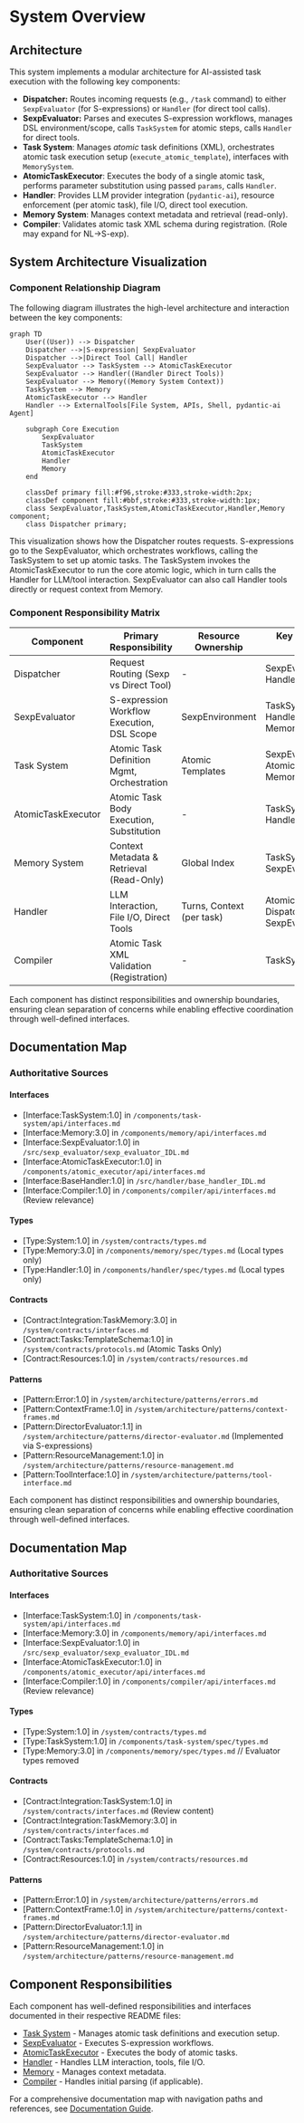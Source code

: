 # System Overview

## Architecture

This system implements a modular architecture for AI-assisted task execution with the following key components:

*   **Dispatcher:** Routes incoming requests (e.g., `/task` command) to either `SexpEvaluator` (for S-expressions) or `Handler` (for direct tool calls).
*   **SexpEvaluator:** Parses and executes S-expression workflows, manages DSL environment/scope, calls `TaskSystem` for atomic steps, calls `Handler` for direct tools.
*   **Task System**: Manages *atomic* task definitions (XML), orchestrates atomic task execution setup (`execute_atomic_template`), interfaces with `MemorySystem`.
*   **AtomicTaskExecutor**: Executes the body of a single atomic task, performs parameter substitution using passed `params`, calls `Handler`.
*   **Handler**: Provides LLM provider integration (`pydantic-ai`), resource enforcement (per atomic task), file I/O, direct tool execution.
*   **Memory System**: Manages context metadata and retrieval (read-only).
*   **Compiler**: Validates atomic task XML schema during registration. (Role may expand for NL->S-exp).

## System Architecture Visualization

### Component Relationship Diagram
The following diagram illustrates the high-level architecture and interaction between the key components:

```mermaid
graph TD
    User((User)) --> Dispatcher
    Dispatcher -->|S-expression| SexpEvaluator
    Dispatcher -->|Direct Tool Call| Handler
    SexpEvaluator --> TaskSystem --> AtomicTaskExecutor
    SexpEvaluator --> Handler((Handler Direct Tools))
    SexpEvaluator --> Memory((Memory System Context))
    TaskSystem --> Memory
    AtomicTaskExecutor --> Handler
    Handler --> ExternalTools[File System, APIs, Shell, pydantic-ai Agent]

    subgraph Core Execution
        SexpEvaluator
        TaskSystem
        AtomicTaskExecutor
        Handler
        Memory
    end

    classDef primary fill:#f96,stroke:#333,stroke-width:2px;
    classDef component fill:#bbf,stroke:#333,stroke-width:1px;
    class SexpEvaluator,TaskSystem,AtomicTaskExecutor,Handler,Memory component;
    class Dispatcher primary;
```

This visualization shows how the Dispatcher routes requests. S-expressions go to the SexpEvaluator, which orchestrates workflows, calling the TaskSystem to set up atomic tasks. The TaskSystem invokes the AtomicTaskExecutor to run the core atomic logic, which in turn calls the Handler for LLM/tool interaction. SexpEvaluator can also call Handler tools directly or request context from Memory.

### Component Responsibility Matrix

| Component          | Primary Responsibility                     | Resource Ownership          | Key Integration Points                      |
|--------------------|--------------------------------------------|-----------------------------|---------------------------------------------|
| Dispatcher         | Request Routing (Sexp vs Direct Tool)      | -                           | SexpEvaluator, Handler                      |
| SexpEvaluator      | S-expression Workflow Execution, DSL Scope | SexpEnvironment             | TaskSystem, Handler, MemorySystem           |
| Task System        | Atomic Task Definition Mgmt, Orchestration | Atomic Templates            | SexpEvaluator, AtomicTaskExecutor, Memory   |
| AtomicTaskExecutor | Atomic Task Body Execution, Substitution   | -                           | TaskSystem, Handler                         |
| Memory System      | Context Metadata & Retrieval (Read-Only)   | Global Index                | TaskSystem, SexpEvaluator                   |
| Handler            | LLM Interaction, File I/O, Direct Tools    | Turns, Context (per task)   | AtomicTaskExecutor, Dispatcher, SexpEvaluator |
| Compiler           | Atomic Task XML Validation (Registration)  | -                           | TaskSystem                                  |

Each component has distinct responsibilities and ownership boundaries, ensuring clean separation of concerns while enabling effective coordination through well-defined interfaces.

## Documentation Map

### Authoritative Sources

#### Interfaces
*   [Interface:TaskSystem:1.0] in `/components/task-system/api/interfaces.md`
*   [Interface:Memory:3.0] in `/components/memory/api/interfaces.md`
*   [Interface:SexpEvaluator:1.0] in `/src/sexp_evaluator/sexp_evaluator_IDL.md`
*   [Interface:AtomicTaskExecutor:1.0] in `/components/atomic_executor/api/interfaces.md`
*   [Interface:BaseHandler:1.0] in `/src/handler/base_handler_IDL.md`
*   [Interface:Compiler:1.0] in `/components/compiler/api/interfaces.md` (Review relevance)

#### Types
*   [Type:System:1.0] in `/system/contracts/types.md`
*   [Type:Memory:3.0] in `/components/memory/spec/types.md` (Local types only)
*   [Type:Handler:1.0] in `/components/handler/spec/types.md` (Local types only)

#### Contracts
*   [Contract:Integration:TaskMemory:3.0] in `/system/contracts/interfaces.md`
*   [Contract:Tasks:TemplateSchema:1.0] in `/system/contracts/protocols.md` (Atomic Tasks Only)
*   [Contract:Resources:1.0] in `/system/contracts/resources.md`

#### Patterns
*   [Pattern:Error:1.0] in `/system/architecture/patterns/errors.md`
*   [Pattern:ContextFrame:1.0] in `/system/architecture/patterns/context-frames.md`
*   [Pattern:DirectorEvaluator:1.1] in `/system/architecture/patterns/director-evaluator.md` (Implemented via S-expressions)
*   [Pattern:ResourceManagement:1.0] in `/system/architecture/patterns/resource-management.md`
*   [Pattern:ToolInterface:1.0] in `/system/architecture/patterns/tool-interface.md`


Each component has distinct responsibilities and ownership boundaries, ensuring clean separation of concerns while enabling effective coordination through well-defined interfaces.

## Documentation Map

### Authoritative Sources

#### Interfaces
- [Interface:TaskSystem:1.0] in `/components/task-system/api/interfaces.md`
- [Interface:Memory:3.0] in `/components/memory/api/interfaces.md`
- [Interface:SexpEvaluator:1.0] in `/src/sexp_evaluator/sexp_evaluator_IDL.md`
- [Interface:AtomicTaskExecutor:1.0] in `/components/atomic_executor/api/interfaces.md`
- [Interface:Compiler:1.0] in `/components/compiler/api/interfaces.md` (Review relevance)

#### Types
- [Type:System:1.0] in `/system/contracts/types.md`
- [Type:TaskSystem:1.0] in `/components/task-system/spec/types.md`
- [Type:Memory:3.0] in `/components/memory/spec/types.md`
// Evaluator types removed

#### Contracts
- [Contract:Integration:TaskSystem:1.0] in `/system/contracts/interfaces.md` (Review content)
- [Contract:Integration:TaskMemory:3.0] in `/system/contracts/interfaces.md`
- [Contract:Tasks:TemplateSchema:1.0] in `/system/contracts/protocols.md`
- [Contract:Resources:1.0] in `/system/contracts/resources.md`

#### Patterns
- [Pattern:Error:1.0] in `/system/architecture/patterns/errors.md`
- [Pattern:ContextFrame:1.0] in `/system/architecture/patterns/context-frames.md`
- [Pattern:DirectorEvaluator:1.1] in `/system/architecture/patterns/director-evaluator.md`
- [Pattern:ResourceManagement:1.0] in `/system/architecture/patterns/resource-management.md`

## Component Responsibilities

Each component has well-defined responsibilities and interfaces documented in their respective README files:

- [Task System](/components/task-system/README.md) - Manages atomic task definitions and execution setup.
- [SexpEvaluator](/src/sexp_evaluator/sexp_evaluator_IDL.md) - Executes S-expression workflows.
- [AtomicTaskExecutor](/components/atomic_executor/README.md) - Executes the body of atomic tasks.
- [Handler](/components/handler/README.md) - Handles LLM interaction, tools, file I/O.
- [Memory](/components/memory/README.md) - Manages context metadata.
- [Compiler](/components/compiler/README.md) - Handles initial parsing (if applicable).

For a comprehensive documentation map with navigation paths and references, see [Documentation Guide](/system/docs-guide.md).
